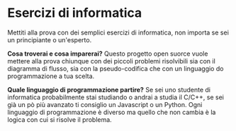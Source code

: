 # Esercizi di informatica

Mettiti alla prova con dei semplici esercizi di informatica, non importa se sei un principiante o un'esperto.

**Cosa troverai e cosa imparerai?** Questo progetto open suorce vuole mettere alla prova chiunque con dei piccoli problemi risolvibili sia con il diagramma di flusso, sia con la pseudo-codifica che con un linguaggio do programmazione a tua scelta.

**Quale linguaggio di programmazione partire?**  Se sei uno studente di informatica probabilmente stai studiando o andrai a studia il C/C++, se sei già un pò più avanzato ti consiglio un Javascript o un Python. Ogni linguaggio di programmazione è diverso ma quello che non cambia è la logica con cui si risolve il problema.

